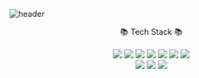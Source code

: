 <!--
**HyeonjungNoh/HyeonjungNoh** is a ✨ _special_ ✨ repository because its `README.md` (this file) appears on your GitHub profile.

Here are some ideas to get you started:

- 🔭 I’m currently working on ...
- 🌱 I’m currently learning ...
- 👯 I’m looking to collaborate on ...
- 🤔 I’m looking for help with ...
- 💬 Ask me about ...
- 📫 How to reach me: ...
- 😄 Pronouns: ...
- ⚡ Fun fact: ...
-->

![header](https://capsule-render.vercel.app/api?type=waving&color=auto&height=300&section=header&text=welcome&fontSize=90)

<div align="center"> 📚 Tech Stack 📚 </div><br/>

<div align="center">
	<img src="https://img.shields.io/badge/Python-3776AB?style=flat&logo=Python&logoColor=white"/>
	<img src="https://img.shields.io/badge/C-A8B9CC?style=flat&logo=C&logoColor=white"/>
	<img src="https://img.shields.io/badge/C++-00599C?style=flat&logo=C++&logoColor=white"/>
	<img src="https://img.shields.io/badge/googleanalytics-E37400?style=flat&logo=googleanalytics&logoColor=white"/>
	<img src="https://img.shields.io/badge/linux-FCC624?style=flat&logo=linux&logoColor=white"/>
	<img src="https://img.shields.io/badge/raspberrypi-A22846?style=flat&logo=raspberrypi&logoColor=white"/>
	<img src="https://img.shields.io/badge/arduino-00878F?style=flat&logo=arduino&logoColor=white"/>
</div>


<div align="center">
	<img src="https://img.shields.io/badge/telegram-26A5E4?style=flat&logo=telegram&logoColor=white"/>
	<img src="https://img.shields.io/badge/git-F05032?style=flat&logo=git&logoColor=white"/>
	<img src="https://img.shields.io/badge/github-181717?style=flat&logo=github&logoColor=white"/>
</div>

